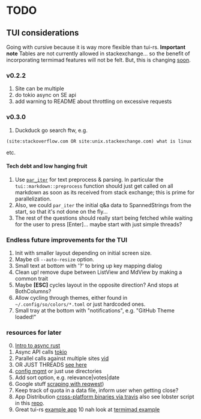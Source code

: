 # TODO

## TUI considerations
Going with cursive because it is way more flexible than tui-rs.
**Important note** Tables are not currently allowed in stackexchange... so the
benefit of incorporating termimad features will not be felt. But, this is
changing [soon](https://meta.stackexchange.com/q/348746).

### v0.2.2
1. Site can be multiple
2. do tokio async on SE api
3. add warning to README about throttling on excessive requests

### v0.3.0
1. Duckduck go search ftw, e.g.
```
(site:stackoverflow.com OR site:unix.stackexchange.com) what is linux
```
etc.

#### Tech debt and low hanging fruit
1. Use [`par_iter`](https://github.com/rayon-rs/rayon) for text preprocess &
   parsing. In particular the `tui::markdown::preprocess` function should just
   get called on all markdown as soon as its received from stack exchange; this
   is prime for parallelization.
2. Also, we could `par_iter` the initial q&a data to SpannedStrings from the
   start, so that it's not done on the fly...
3. The rest of the questions should really start being fetched while waiting for
   the user to press [Enter]... maybe start with just simple threads?

### Endless future improvements for the TUI
1. Init with smaller layout depending on initial screen size.
2. Maybe cli `--auto-resize` option.
3. Small text at bottom with '?' to bring up key mapping dialog
4. Clean up! remove dupe between ListView and MdView by making a common trait
5. Maybe **[ESC]** cycles layout in the opposite direction? And stops at
   BothColumns?
6. Allow cycling through themes, either found in `~/.config/so/colors/*.toml`
    or just hardcoded ones.
7. Small tray at the bottom with "notifications", e.g. "GitHub Theme loaded!"

### resources for later
0. [Intro to async rust](http://jamesmcm.github.io/blog/2020/05/06/a-practical-introduction-to-async-programming-in-rust/)
1. Async API calls [tokio](https://stackoverflow.com/a/57770687)
2. Parallel calls against multiple sites [vid](https://www.youtube.com/watch?v=O-LagKc0MPA)
0. OR JUST THREADS [see here](https://rust-lang.github.io/async-book/01_getting_started/02_why_async.html)
3. [config mgmt](https://github.com/rust-cli/confy) or just use directories
5. Add sort option, e.g. relevance|votes|date
6. Google stuff [scraping with reqwest](https://rust-lang-nursery.github.io/rust-cookbook/web/scraping.html))
8. Keep track of quota in a data file, inform user when getting close?
7. App Distribution
   [cross-platform binaries via travis](https://github.com/rustwasm/wasm-pack/blob/51e6351c28fbd40745719e6d4a7bf26dadd30c85/.travis.yml#L74-L91)
   also see lobster script in this [repo](https://git.sr.ht/~wezm/lobsters).
9. Great tui-rs [example app](https://github.com/SoptikHa2/desed/blob/master/src/ui/tui.rs)
10 nah look at [termimad example](https://github.com/Canop/whalespotter)
